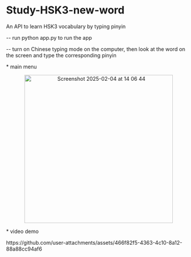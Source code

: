 # Study-HSK3-new-word
<p>An API to learn HSK3 vocabulary by typing pinyin
  </p>
<p>-- run python app.py to run the app
  </p>
<p>-- turn on Chinese typing mode on the computer, then look at the word on the screen and type the corresponding pinyin
  </p>
<p>* main menu</p>
<p align='center'>  
  <img width="405" alt="Screenshot 2025-02-04 at 14 06 44" src="https://github.com/user-attachments/assets/ed591ab4-cadc-4fc0-a0f8-14d2a0e5f7a3" />
</p>  
<p>* video demo</p>
https://github.com/user-attachments/assets/466f82f5-4363-4c10-8a12-88a88cc94af6


